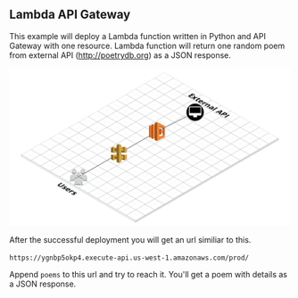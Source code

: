 ## Lambda API Gateway
This example will deploy a Lambda function written in Python and API Gateway with one resource. Lambda function will return one random poem from external API (http://poetrydb.org) as a JSON response.

<img src="../assets/lambda-api-python.png" width="1000">


After the successful deployment you will get an url similiar to this.

`https://ygnbp5okp4.execute-api.us-west-1.amazonaws.com/prod/`

Append `poems` to this url and try to reach it. You'll get a poem with details as a JSON response.